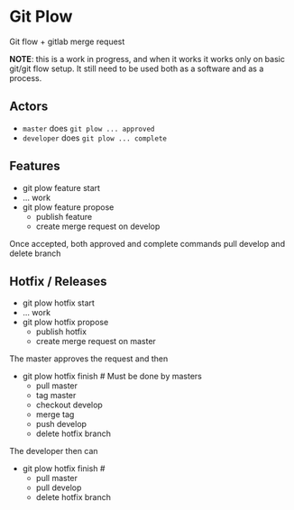 # Git Plow

Git flow + gitlab merge request

**NOTE**: this is a work in progress, and when it works it works only on basic git/git flow setup. It still need to be used both as a software and as a process.

## Actors

* `master` does `git plow ... approved`
* `developer` does `git plow ... complete`

## Features

* git plow feature start
* ... work
* git plow feature propose
  * publish feature
  * create merge request on develop

Once accepted, both approved and complete commands pull develop and delete branch

## Hotfix / Releases

* git plow hotfix start
* ... work
* git plow hotfix propose
  * publish hotfix
  * create merge request on master

The master approves the request and then

* git plow hotfix finish # Must be done by masters
  * pull master
  * tag master
  * checkout develop
  * merge tag
  * push develop
  * delete hotfix branch

The developer then can

* git plow hotfix finish #
  * pull master
  * pull develop
  * delete hotfix branch
